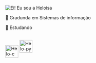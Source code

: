 ![Ei! Eu sou a Heloísa](https://github.com/HeloisaLouzada/HeloisaLouzada/assets/129389739/f2c529ba-cd52-4081-8160-0a43180f9973)

🔭 Gradunda em Sistemas de informação
  
🌱 Estudando
<div style="display: inline_block"><br>
<img align="center" alt="Helo-c" height="40" width="40" src="https://cdn.jsdelivr.net/gh/devicons/devicon@latest/icons/c/c-original.svg">
          
<img aling="right" alt="Helo-py" height="40" width="40" src="https://cdn.jsdelivr.net/gh/devicons/devicon@latest/icons/python/python-original.svg">       
</div>          
    
 
